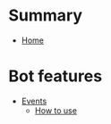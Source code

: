 # Summary

- [Home](./home.md)

# Bot features
- [Events](./events/main.md)
    - [How to use](./events/usage.md)
